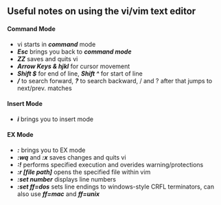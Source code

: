 ## Useful notes on using the vi/vim text editor

#### Command Mode
- vi starts in *__command__* mode
- *__Esc__* brings you back to *__command mode__*
- *__ZZ__* saves and quits vi
- *__Arrow Keys & hjkl__* for cursor movement
- *__Shift $__* for end of line, *__Shift ^__* for start of line
- *__/__* to search forward, *__?__* to search backward, / and ? after that jumps to next/prev. matches

#### Insert Mode
- *__i__* brings you to insert mode

#### EX Mode
- *__:__* brings you to EX mode
- *__:wq__* and *__:x__* saves changes and quits vi
- *__:!__* performs specified execution and overides warning/protections
- *__:r [file path]__* opens the specified file within vim
- *__:set number__* displays line numbers
- *__:set ff=dos__* sets line endings to windows-style CRFL terminators, can also use *__ff=mac__* and *__ff=unix__*
